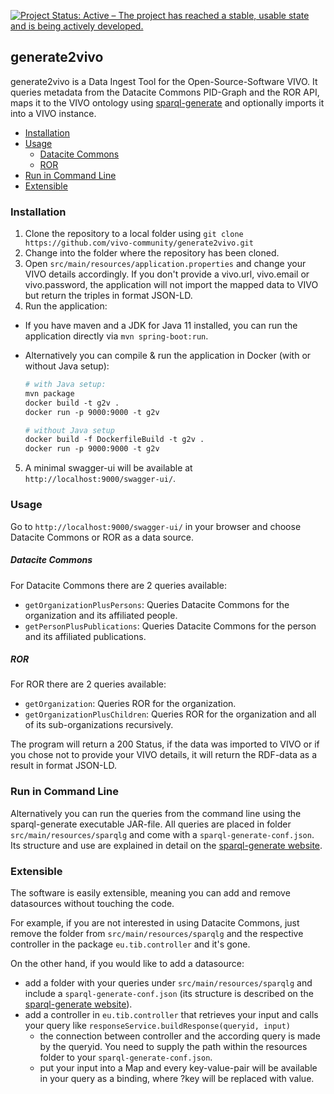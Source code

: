 [![Project Status: Active – The project has reached a stable, usable state and is being actively developed.](https://www.repostatus.org/badges/latest/active.svg)](https://www.repostatus.org/#active)

## generate2vivo
generate2vivo is a Data Ingest Tool for the Open-Source-Software VIVO. 
It queries metadata from the Datacite Commons PID-Graph and the ROR API, 
maps it to the VIVO ontology using [sparql-generate](https://ci.mines-stetienne.fr/sparql-generate/index.html) and optionally imports it into a VIVO instance.

- [Installation](#installation)
- [Usage](#usage)
    + [Datacite Commons](#datacite-commons)
    + [ROR](#ror)
- [Run in Command Line](#run-in-command-line)
- [Extensible](#extensible)

### Installation
1. Clone the repository to a local folder using `git clone https://github.com/vivo-community/generate2vivo.git`
2. Change into the folder where the repository has been cloned. 
3. Open `src/main/resources/application.properties` and change your VIVO details accordingly. 
   If you don't provide a vivo.url, vivo.email or vivo.password, the application will not import the mapped data to VIVO but return the triples in format JSON-LD.
3. Run the application:
  * If you have maven and a JDK for Java 11 installed, you can run the application directly via `mvn spring-boot:run`. 

  * Alternatively you can compile & run the application in Docker (with or without Java setup):
    ```dockerfile
    # with Java setup:
    mvn package
    docker build -t g2v .
    docker run -p 9000:9000 -t g2v
    
    # without Java setup
    docker build -f DockerfileBuild -t g2v .
    docker run -p 9000:9000 -t g2v

5. A minimal swagger-ui will be available at `http://localhost:9000/swagger-ui/`.

### Usage
Go to `http://localhost:9000/swagger-ui/` in your browser and choose Datacite Commons or ROR as a data source. 
  
##### Datacite Commons
For Datacite Commons there are 2 queries available:
* `getOrganizationPlusPersons`: Queries Datacite Commons for the organization and its affiliated people.
* `getPersonPlusPublications`: Queries Datacite Commons for the person and its affiliated publications. 

##### ROR
For ROR there are 2 queries available:
* `getOrganization`: Queries ROR for the organization.
* `getOrganizationPlusChildren`: Queries ROR for the organization and all of its sub-organizations recursively.

The program will return a 200 Status, if the data was imported to VIVO or if you chose not to provide your VIVO details,
it will return the RDF-data as a result in format JSON-LD.

### Run in Command Line
Alternatively you can run the queries from the command line using the sparql-generate executable JAR-file.
All queries are placed in folder `src/main/resources/sparqlg` and come with a `sparql-generate-conf.json`. 
Its structure and use are explained in detail on the [sparql-generate website](https://ci.mines-stetienne.fr/sparql-generate/language-cli.html).

### Extensible
The software is easily extensible, meaning you can add and remove datasources without touching the code.

For example, if you are not interested in using Datacite Commons, just remove the folder from `src/main/resources/sparqlg`
and the respective controller in the package `eu.tib.controller` and it's gone.

On the other hand, if you would like to add a datasource:
* add a folder with your queries under `src/main/resources/sparqlg` and include a `sparql-generate-conf.json` 
  (its structure is described on the [sparql-generate website](https://ci.mines-stetienne.fr/sparql-generate/language-cli.html)).
* add a controller in `eu.tib.controller` that retrieves your input and calls your query like `responseService.buildResponse(queryid, input)`
    * the connection between controller and the according query is made by the queryid. You need to supply the path within the resources folder to your `sparql-generate-conf.json`.
    * put your input into a Map and every key-value-pair will be available in your query as a binding, where ?key will be replaced with value.

